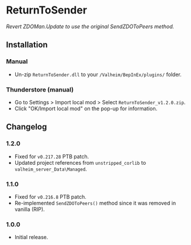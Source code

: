 # ReturnToSender

*Revert ZDOMan.Update to use the original SendZDOToPeers method.*

## Installation

### Manual

  * Un-zip `ReturnToSender.dll` to your `/Valheim/BepInEx/plugins/` folder.

### Thunderstore (manual)

  * Go to Settings > Import local mod > Select `ReturnToSender_v1.2.0.zip`.
  * Click "OK/Import local mod" on the pop-up for information.

## Changelog

### 1.2.0

  * Fixed for `v0.217.28` PTB patch.
  * Updated project references from `unstripped_corlib` to `valheim_server_Data\Managed`.

### 1.1.0

  * Fixed for `v0.216.8` PTB patch.
  * Re-implemented `SendZDOToPeers()` method since it was removed in vanilla (RIP).

### 1.0.0

  * Initial release.